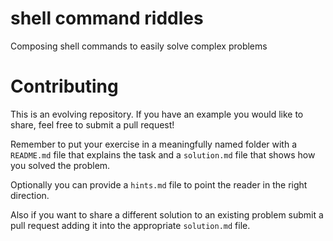 # shell command riddles
Composing shell commands to easily solve complex problems

# Contributing

This is an evolving repository. If you have an example you would like to share, feel free to submit a pull request!

Remember to put your exercise in a meaningfully named folder with a `README.md` file that explains the task and a `solution.md` file that shows how you solved the problem.

Optionally you can provide a `hints.md` file to point the reader in the right direction.

Also if you want to share a different solution to an existing problem submit a pull request adding it into the appropriate `solution.md` file.
